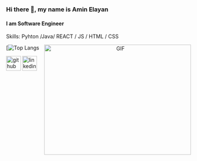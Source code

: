 ### Hi there 👋, my name is Amin Elayan

#### I am Software Engineer 

Skills: Pyhton /Java/ REACT / JS / HTML / CSS 


<a target="_blank" align="center"> <img align="right" top="500" height="300" width="400" alt="GIF" src="https://media.giphy.com/media/SWoSkN6DxTszqIKEqv/giphy.gif"> </a>

[![Top Langs](https://github-readme-stats.vercel.app/api/top-langs/?username=aminelayan)



[<img src='https://cdn.jsdelivr.net/npm/simple-icons@3.0.1/icons/github.svg' alt='github' height='40'>](https://github.com/aminelayan) [<img src='https://cdn.jsdelivr.net/npm/simple-icons@3.0.1/icons/linkedin.svg' alt='linkedin' height='40'>](https://www.linkedin.com/in/aminelayyan/)
